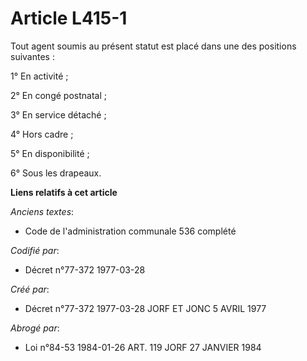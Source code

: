 # Article L415-1

Tout agent soumis au présent statut est placé dans une des positions suivantes    : 

1° En activité ; 

2° En congé postnatal ; 

3° En service détaché ; 

4° Hors cadre ; 

5° En disponibilité ; 

6° Sous les drapeaux.

**Liens relatifs à cet article**

_Anciens textes_:

  - Code de l'administration communale 536 complété

_Codifié par_:

  - Décret n°77-372 1977-03-28

_Créé par_:

  - Décret n°77-372 1977-03-28 JORF ET JONC 5 AVRIL 1977

_Abrogé par_:

  - Loi n°84-53 1984-01-26 ART. 119 JORF 27 JANVIER 1984
